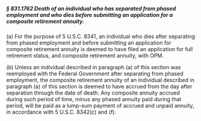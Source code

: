 ##### § 831.1762 Death of an individual who has separated from phased employment and who dies before submitting an application for a composite retirement annuity. #####

(a) For the purpose of 5 U.S.C. 8341, an individual who dies after separating from phased employment and before submitting an application for composite retirement annuity is deemed to have filed an application for full retirement status, and composite retirement annuity, with OPM.

(b) Unless an individual described in paragraph (a) of this section was reemployed with the Federal Government after separating from phased employment, the composite retirement annuity of an individual described in paragraph (a) of this section is deemed to have accrued from the day after separation through the date of death. Any composite annuity accrued during such period of time, minus any phased annuity paid during that period, will be paid as a lump-sum payment of accrued and unpaid annuity, in accordance with 5 U.S.C. 8342(c) and (f).